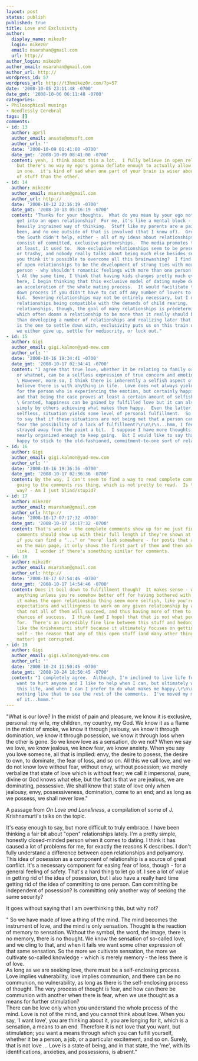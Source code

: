 ```yaml
---
layout: post
status: publish
published: true
title: Love and Exclusivity
author:
  display_name: mikez0r
  login: mikez0r
  email: msarahan@gmail.com
  url: http://
author_login: mikez0r
author_email: msarahan@gmail.com
author_url: http://
wordpress_id: 57
wordpress_url: http://t3hmikez0r.com/?p=57
date: '2008-10-05 23:11:48 -0700'
date_gmt: '2008-10-06 06:11:48 -0700'
categories:
- Philosophical musings
- Needlessly Cerebral
tags: []
comments:
- id: 13
  author: april
  author_email: ansate@omsoft.com
  author_url: ''
  date: '2008-10-09 01:41:00 -0700'
  date_gmt: '2008-10-09 08:41:00 -0700'
  content: yeah, i think about this a lot.  i fully believe in open relationships
    but there's no way my ego's gonna deflate enough to actually allow me to engage
    in one.  it's kind of sad when one part of your brain is wiser about this sort
    of stuff than the other.
- id: 14
  author: mikez0r
  author_email: msarahan@gmail.com
  author_url: http://
  date: '2008-10-12 22:16:19 -0700'
  date_gmt: '2008-10-13 05:16:19 -0700'
  content: "Thanks for your thoughts.  What do you mean by your ego not letting you
    get into an open relationship?  For me, it's like a mental block - just a really
    heavily ingrained way of thinking.  Stuff like my parents are a pair, always have
    been, and no one outside of that is involved (that I know of).  Growing up in
    the South didn't help, either - all of my ideas about relationships pretty much
    consist of committed, exclusive partnerships.  The media promotes this too - or
    at least, it used to.  Non-exclusive relationships seem to be presented as scandalous
    or trashy, and nobody really talks about being much else besides sexual.\r\n\r\nDo
    you think it's possible to overcome all this brainwashing?  I find the real benefit
    of open relationships to be the development of strong ties with more than one
    person - why shouldn't romantic feelings with more than one person be possible?
    \ At the same time, I think that having kids changes pretty much everything.\r\n\r\nSo
    here, I begin thinking that this exclusive model of dating maybe developed as
    an acceleration of the whole mating process.  It would facilitate the whole settling
    down process if you didn't have to cut off any number of lovers to go raise a
    kid.  Severing relationships may not be entirely necessary, but I don't see open
    relationships being compatible with the demands of child rearing.  In exclusive
    relationships, though, the goal of many relationships is predetermined to be mating,
    which often dooms a relationship to be more than it really should be.  Rather
    than developing a number of relationships and realizing later that one of them
    is the one to settle down with, exclusivity puts us on this train of failure until
    we either give up, settle for mediocrity, or luck out."
- id: 15
  author: Gigi
  author_email: gigi.kalmon@yad-mew.com
  author_url: ''
  date: '2008-10-16 19:34:41 -0700'
  date_gmt: '2008-10-17 02:34:41 -0700'
  content: "I agree that true love, whether it be relating to family or relationships
    or whatnot, can be a selfless expression of true concern and emotion toward another.
    \ However, more so, I think there is inherently a selfish aspect of love, as I
    believe there is with anything in life.  Love does not always yield happiness
    for the person who is experiencing the emotion, but certainly happiness is preferred,
    and that being the case proves at least a certain amount of selfishness is involved.
    \ Granted, happiness can be gained by fulfilled love but it can also be gained
    simply by others achieving what makes them happy.  Even the latter, and seemingly
    selfless, situation yields some level of personal fulfillment.  So isn't it fair
    to say that if these situations are not being met that a person can rightfully
    fear the possibility of a lack of fulfillment?\r\n\r\n...hmm, I feel like I have
    strayed away from the point a bit.  I suppose I have more thoughts, but they aren't
    nearly organized enough to keep going.  But I would like to say that I am perfectly
    happy to stick to the old-fashioned, commitment-to-one sort of relationship...ideally."
- id: 16
  author: Gigi
  author_email: gigi.kalmon@yad-mew.com
  author_url: ''
  date: '2008-10-16 19:36:36 -0700'
  date_gmt: '2008-10-17 02:36:36 -0700'
  content: By the way, I can't seem to find a way to read complete comments besides
    going to the comments rss thing, which is not pretty to read.  Is there a better
    way? - Am I just blind/stupid?
- id: 17
  author: mikez0r
  author_email: msarahan@gmail.com
  author_url: http://
  date: '2008-10-17 07:17:32 -0700'
  date_gmt: '2008-10-17 14:17:32 -0700'
  content: That's weird - the complete comments show up for me just fine.  All the
    comments should show up with their full length if they're shown at all, I think.  See
    if you can find a "..." or "more" link somewhere - for posts that are too long
    on the main page, it only shows the first part of them and then adds a "Read more"
    link.  I wonder if there's something similar for comments.
- id: 18
  author: mikez0r
  author_email: msarahan@gmail.com
  author_url: http://
  date: '2008-10-17 07:54:46 -0700'
  date_gmt: '2008-10-17 14:54:46 -0700'
  content: Does it boil down to fulfillment though?  It makes sense - why bother with
    anything unless you're somehow better off for having bothered with it?  Still,
    it makes the open relationship thing seem more selfish, like you're lowering your
    expectations and willingness to work on any given relationship by acknowledging
    that not all of them will succeed, and thus having more of them to increase your
    chances of success.  I think (and I hope) that that is not what people are aiming
    for.  There's an incredibly fine line between this stuff and hedonism.  I really
    like the Krishnamurti stuff because it ultimately focuses on getting rid of the
    self - the reason that any of this open stuff (and many other things for that
    matter) get corrupted.
- id: 19
  author: Gigi
  author_email: gigi.kalmon@yad-mew.com
  author_url: ''
  date: '2008-10-24 11:50:45 -0700'
  date_gmt: '2008-10-24 18:50:45 -0700'
  content: "I completely agree.  Although, I'm inclined to live life for me.  I don't
    want to hurt anyone and I like to help when I can, but ultimately we only have
    this life, and when I can I prefer to do what makes me happy.\r\n\r\nAlso, I see
    nothing like that to see the rest of the comments.  I've moved my mouse over all
    of it...hmmm."
---
```

<p>"What is our love? In the midst of pain and pleasure, we know it is exclusive, personal: my wife, my children, my country, my God. We know it as a flame in the midst of smoke, we know it through jealousy, we know it through domination, we know it through posession, we know it through loss when the other is gone. So we know love as a sensation, do we not? When we say we love, we know jealous, we know fear, we know anxiety. When you say you love someone, all that is implied: envy, the desire to posess, the desire to own, to dominate, the fear of loss, and so on. All this we call love, and we do not know love without fear, without envy, without posession; we merely verbalize that state of love which is without fear; we call it impersonal, pure, divine or God knows what else, but the fact is that we are jealous, we are dominating, possessive. We shall know that state of love only when jealousy, envy, possessiveness, domination, come to an end; and as long as we possess, we shall never love."</p>
<p>A passage from <em>On Love and Loneliness</em>, a compilation of some of J. Krishnamurti's talks on the topic.</p>
<p>It's easy enough to say, but more difficult to truly embrace. I have been thinking a fair bit about "open" relationships lately. I'm a pretty simple, honestly closed-minded person when it comes to dating. I think it has caused a lot of problems for me, for exactly the reasons K describes. I don't fully understand a difference between open relationships and polyamory. This idea of posession as a component of relationship is a source of great conflict. It's a necessary component for easing fear of loss, though - for a general feeling of safety. That's a hard thing to let go of. I see a lot of value in getting rid of the idea of posession, but I also have a really hard time getting rid of the idea of committing to one person. Can committing be independent of posession? Is committing only another way of seeking the same security?</p>
<p>It goes without saying that I am overthinking this, but why not?</p>
<p>" So we have made of love a thing of the mind. The mind becomes the instrument of love, and the mind is only sensation. Thought is the reaction of memory to sensation. Without the symbol, the word, the image, there is no memory, there is no thought. We know the sensation of so-called love, and we cling to that, and when it fails we want some other expression of that same sensation. So the more we cultivate sensation, the more we cultivate so-called knowledge - which is merely memory - the less there is of love.<br />
As long as we are seeking love, there must be a self-enclosing process. Love implies vulnerability, love implies communion, and there can be no communion, no vulnerability, as long as there is the self-enclosing process of thought. The very process of thought is fear, and how can there be communion with another when there is fear, when we use thought as a means for further stimulation?<br />
There can be love only when you understand the whole process of the mind. Love is not of the mind, and you cannot think about love. When you say, 'I want love', you are thinking about it, you are longing for it, which is a sensation, a means to an end. Therefore it is not love that you want, but stimulation; you want a means through which you can fulfill yourself, whether it be a person, a job, or a particular excitement, and so on. Surely, that is not love ... Love is a state of being, and in that state, the 'me', with its identifications, anxieties, and possessions, is absent."</p>
